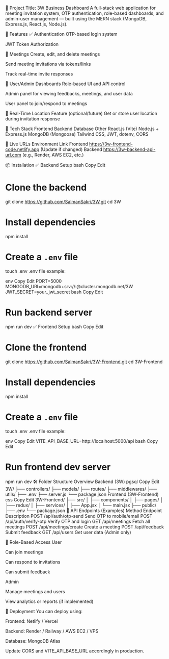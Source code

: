 📌 Project Title: 3W Business Dashboard
A full-stack web application for meeting invitation system, OTP authentication, role-based dashboards, and admin-user management — built using the MERN stack (MongoDB, Express.js, React.js, Node.js).

🚀 Features
✅ Authentication
OTP-based login system

JWT Token Authorization

📅 Meetings
Create, edit, and delete meetings

Send meeting invitations via tokens/links

Track real-time invite responses

👥 User/Admin Dashboards
Role-based UI and API control

Admin panel for viewing feedbacks, meetings, and user data

User panel to join/respond to meetings

📍 Real-Time Location Feature (optional/future)
Get or store user location during invitation response

🧩 Tech Stack
Frontend	Backend	Database	Other
React.js (Vite)	Node.js + Express.js	MongoDB (Mongoose)	Tailwind CSS, JWT, dotenv, CORS

🔗 Live URLs
Environment	Link
Frontend	https://3w-frontend-code.netlify.app (Update if changed)
Backend	https://3w-backend-api-url.com (e.g., Render, AWS EC2, etc.)

📦 Installation
✅ Backend Setup
bash
Copy
Edit
# Clone the backend
git clone https://github.com/SalmanSakri/3W.git
cd 3W

# Install dependencies
npm install

# Create a `.env` file
touch .env
.env file example:

env
Copy
Edit
PORT=5000
MONGODB_URI=mongodb+srv://<username>:<password>@cluster.mongodb.net/3W
JWT_SECRET=your_jwt_secret
bash
Copy
Edit
# Run backend server
npm run dev
✅ Frontend Setup
bash
Copy
Edit
# Clone the frontend
git clone https://github.com/SalmanSakri/3W-Frontend.git
cd 3W-Frontend

# Install dependencies
npm install

# Create a `.env` file
touch .env
.env file example:

env
Copy
Edit
VITE_API_BASE_URL=http://localhost:5000/api
bash
Copy
Edit
# Run frontend dev server
npm run dev
🛠️ Folder Structure Overview
Backend (3W)
pgsql
Copy
Edit
3W/
├── controllers/
├── models/
├── routes/
├── middlewares/
├── utils/
├── .env
├── server.js
└── package.json
Frontend (3W-Frontend)
css
Copy
Edit
3W-Frontend/
├── src/
│   ├── components/
│   ├── pages/
│   ├── redux/
│   ├── services/
│   ├── App.jsx
│   └── main.jsx
├── public/
├── .env
└── package.json
🧪 API Endpoints (Examples)
Method	Endpoint	Description
POST	/api/auth/otp-send	Send OTP to mobile/email
POST	/api/auth/verify-otp	Verify OTP and login
GET	/api/meetings	Fetch all meetings
POST	/api/meetings/create	Create a meeting
POST	/api/feedback	Submit feedback
GET	/api/users	Get user data (Admin only)

🔐 Role-Based Access
User

Can join meetings

Can respond to invitations

Can submit feedback

Admin

Manage meetings and users

View analytics or reports (if implemented)

📌 Deployment
You can deploy using:

Frontend: Netlify / Vercel

Backend: Render / Railway / AWS EC2 / VPS

Database: MongoDB Atlas

Update CORS and VITE_API_BASE_URL accordingly in production.
